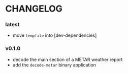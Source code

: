 # CHANGELOG

### latest
* move `tempfile` into [dev-dependencies]

### v0.1.0
* decode the main section of a METAR weather report
* add the `decode-metar` binary application

